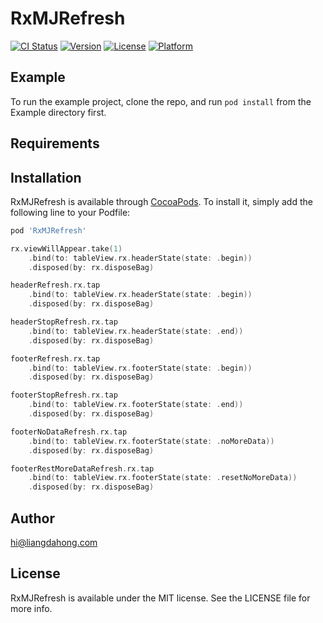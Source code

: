 # RxMJRefresh

[![CI Status](https://img.shields.io/travis/hi@liangdahong.com/RxMJRefresh.svg?style=flat)](https://travis-ci.org/hi@liangdahong.com/RxMJRefresh)
[![Version](https://img.shields.io/cocoapods/v/RxMJRefresh.svg?style=flat)](https://cocoapods.org/pods/RxMJRefresh)
[![License](https://img.shields.io/cocoapods/l/RxMJRefresh.svg?style=flat)](https://cocoapods.org/pods/RxMJRefresh)
[![Platform](https://img.shields.io/cocoapods/p/RxMJRefresh.svg?style=flat)](https://cocoapods.org/pods/RxMJRefresh)

## Example

To run the example project, clone the repo, and run `pod install` from the Example directory first.

## Requirements

## Installation

RxMJRefresh is available through [CocoaPods](https://cocoapods.org). To install
it, simply add the following line to your Podfile:

```ruby
pod 'RxMJRefresh'
```

```swift
rx.viewWillAppear.take(1)
    .bind(to: tableView.rx.headerState(state: .begin))
    .disposed(by: rx.disposeBag)

headerRefresh.rx.tap
    .bind(to: tableView.rx.headerState(state: .begin))
    .disposed(by: rx.disposeBag)

headerStopRefresh.rx.tap
    .bind(to: tableView.rx.headerState(state: .end))
    .disposed(by: rx.disposeBag)

footerRefresh.rx.tap
    .bind(to: tableView.rx.footerState(state: .begin))
    .disposed(by: rx.disposeBag)

footerStopRefresh.rx.tap
    .bind(to: tableView.rx.footerState(state: .end))
    .disposed(by: rx.disposeBag)

footerNoDataRefresh.rx.tap
    .bind(to: tableView.rx.footerState(state: .noMoreData))
    .disposed(by: rx.disposeBag)

footerRestMoreDataRefresh.rx.tap
    .bind(to: tableView.rx.footerState(state: .resetNoMoreData))
    .disposed(by: rx.disposeBag)
```

## Author

hi@liangdahong.com

## License

RxMJRefresh is available under the MIT license. See the LICENSE file for more info.
